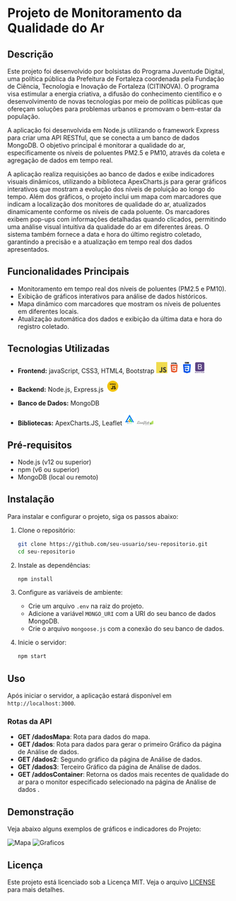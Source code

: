 # Projeto de Monitoramento da Qualidade do Ar

## Descrição

Este projeto foi desenvolvido por bolsistas do Programa Juventude Digital, uma política pública da Prefeitura de Fortaleza coordenada pela Fundação de Ciência, Tecnologia e Inovação de Fortaleza (CITINOVA). O programa visa estimular a energia criativa, a difusão do conhecimento científico e o desenvolvimento de novas tecnologias por meio de políticas públicas que ofereçam soluções para problemas urbanos e promovam o bem-estar da população.

A aplicação foi desenvolvida em Node.js utilizando o framework Express para criar uma API RESTful, que se conecta a um banco de dados MongoDB. O objetivo principal é monitorar a qualidade do ar, especificamente os níveis de poluentes PM2.5 e PM10, através da coleta e agregação de dados em tempo real.

A aplicação realiza requisições ao banco de dados e exibe indicadores visuais dinâmicos, utilizando a biblioteca ApexCharts.js para gerar gráficos interativos que mostram a evolução dos níveis de poluição ao longo do tempo. Além dos gráficos, o projeto inclui um mapa com marcadores que indicam a localização dos monitores de qualidade do ar, atualizados dinamicamente conforme os níveis de cada poluente. Os marcadores exibem pop-ups com informações detalhadas quando clicados, permitindo uma análise visual intuitiva da qualidade do ar em diferentes áreas. O sistema também fornece a data e hora do último registro coletado, garantindo a precisão e a atualização em tempo real dos dados apresentados.

## Funcionalidades Principais

- Monitoramento em tempo real dos níveis de poluentes (PM2.5 e PM10).
- Exibição de gráficos interativos para análise de dados históricos.
- Mapa dinâmico com marcadores que mostram os níveis de poluentes em diferentes locais.
- Atualização automática dos dados e exibição da última data e hora do registro coletado.

## Tecnologias Utilizadas

- **Frontend:** javaScript, CSS3, HTML4, Bootstrap
<img src="./public/img/readme/javascript.png" alt="" width="25"/> <img src="./public/img/readme/html.png" alt="" width="25"/> <img src="./public/img/readme/css-3.png" alt="" width="25"/> <img src="./public/img/readme/bootstrap.png" alt="" width="25"/>

- **Backend:** Node.js, Express.js <img src="./public/img/readme/nodejs.png" alt="" width="30"/> <img src="./public/img/readme/express-js.png" alt="" width="25"/>

- **Banco de Dados:**  MongoDB <img src="./public/img/readme/mongodb.png" alt="" width="25"/>

- **Bibliotecas:** ApexCharts.JS, Leaflet <img src="./public/img/readme/apexchart.png" alt="" width="25"/> <img src="./public/img/readme/leaflet.png" alt="" width="40"/>

## Pré-requisitos

- Node.js (v12 ou superior)
- npm (v6 ou superior)
- MongoDB (local ou remoto)

## Instalação

Para instalar e configurar o projeto, siga os passos abaixo:

1. Clone o repositório:
    ```bash
    git clone https://github.com/seu-usuario/seu-repositorio.git
    cd seu-repositorio
    ```

2. Instale as dependências:
    ```bash
    npm install
    ```

3. Configure as variáveis de ambiente:
    - Crie um arquivo `.env` na raiz do projeto.
    - Adicione a variável `MONGO_URI` com a URI do seu banco de dados MongoDB.
    - Crie o  arquivo `mongoose.js` com a conexão do seu banco de dados.

4. Inicie o servidor:
    ```bash
    npm start
    ```

## Uso

Após iniciar o servidor, a aplicação estará disponível em `http://localhost:3000`.

### Rotas da API

- **GET /dadosMapa**: Rota para dados do mapa.
- **GET /dados**: Rota para dados para gerar o primeiro Gráfico da página de Análise de dados.
- **GET /dados2**: Segundo gráfico da página de Análise de dados.
- **GET /dados3**: Terceiro Gráfico da página de Análise de dados.
- **GET /addosContainer**: Retorna os dados mais recentes de qualidade do ar para o monitor especificado selecionado na página de Análise de dados .

## Demonstração

Veja abaixo alguns exemplos de gráficos e indicadores do Projeto:


<img src="./public/img/readme/mapa.gif" alt="Mapa" width="900"/>
<img src="./public/img/readme/Graficos.gif" alt="Graficos" width="900"/>


## Licença

Este projeto está licenciado sob a Licença MIT. Veja o arquivo [LICENSE](./LICENSE) para mais detalhes.
